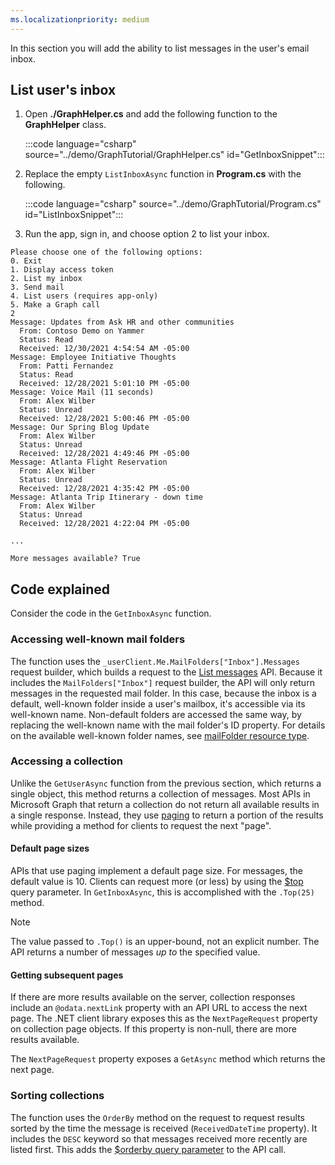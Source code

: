 ```yaml
---
ms.localizationpriority: medium
---
```


<!-- markdownlint-disable MD041 -->

In this section you will add the ability to list messages in the user's email inbox.

## List user's inbox

1. Open **./GraphHelper.cs** and add the following function to the **GraphHelper** class.

    :::code language="csharp" source="../demo/GraphTutorial/GraphHelper.cs" id="GetInboxSnippet":::

1. Replace the empty `ListInboxAsync` function in **Program.cs** with the following.

    :::code language="csharp" source="../demo/GraphTutorial/Program.cs" id="ListInboxSnippet":::

1. Run the app, sign in, and choose option 2 to list your inbox.

```Shell
Please choose one of the following options:
0. Exit
1. Display access token
2. List my inbox
3. Send mail
4. List users (requires app-only)
5. Make a Graph call
2
Message: Updates from Ask HR and other communities
  From: Contoso Demo on Yammer
  Status: Read
  Received: 12/30/2021 4:54:54 AM -05:00
Message: Employee Initiative Thoughts
  From: Patti Fernandez
  Status: Read
  Received: 12/28/2021 5:01:10 PM -05:00
Message: Voice Mail (11 seconds)
  From: Alex Wilber
  Status: Unread
  Received: 12/28/2021 5:00:46 PM -05:00
Message: Our Spring Blog Update
  From: Alex Wilber
  Status: Unread
  Received: 12/28/2021 4:49:46 PM -05:00
Message: Atlanta Flight Reservation
  From: Alex Wilber
  Status: Unread
  Received: 12/28/2021 4:35:42 PM -05:00
Message: Atlanta Trip Itinerary - down time
  From: Alex Wilber
  Status: Unread
  Received: 12/28/2021 4:22:04 PM -05:00

...

More messages available? True
```

## Code explained

Consider the code in the `GetInboxAsync` function.

### Accessing well-known mail folders

The function uses the `_userClient.Me.MailFolders["Inbox"].Messages` request builder, which builds a request to the [List messages](https://docs.microsoft.com/graph/api/user-list-messages) API. Because it includes the `MailFolders["Inbox"]` request builder, the API will only return messages in the requested mail folder. In this case, because the inbox is a default, well-known folder inside a user's mailbox, it's accessible via its well-known name. Non-default folders are accessed the same way, by replacing the well-known name with the mail folder's ID property. For details on the available well-known folder names, see [mailFolder resource type](https://docs.microsoft.com/graph/api/resources/mailfolder).

### Accessing a collection

Unlike the `GetUserAsync` function from the previous section, which returns a single object, this method returns a collection of messages. Most APIs in Microsoft Graph that return a collection do not return all available results in a single response. Instead, they use [paging](https://docs.microsoft.com/graph/paging) to return a portion of the results while providing a method for clients to request the next "page".

#### Default page sizes

APIs that use paging implement a default page size. For messages, the default value is 10. Clients can request more (or less) by using the [$top](https://docs.microsoft.com/graph/query-parameters#top-parameter) query parameter. In `GetInboxAsync`, this is accomplished with the `.Top(25)` method.

> [!NOTE]
> The value passed to `.Top()` is an upper-bound, not an explicit number. The API returns a number of messages *up to* the specified value.

#### Getting subsequent pages

If there are more results available on the server, collection responses include an `@odata.nextLink` property with an API URL to access the next page. The .NET client library exposes this as the `NextPageRequest` property on collection page objects. If this property is non-null, there are more results available.

The `NextPageRequest` property exposes a `GetAsync` method which returns the next page.

### Sorting collections

The function uses the `OrderBy` method on the request to request results sorted by the time the message is received (`ReceivedDateTime` property). It includes the `DESC` keyword so that messages received more recently are listed first. This adds the [$orderby query parameter](https://docs.microsoft.com/graph/query-parameters#orderby-parameter) to the API call.
